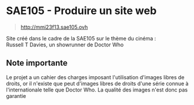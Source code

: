 # SAE105 - Produire un site web

> <http://mmi23f13.sae105.ovh>

Site créé dans le cadre de la SAE105 sur le thème du cinéma&#160;:<br>
Russell T Davies, un showrunner de Doctor Who

## Note importante

Le projet a un cahier des charges imposant l'utilisation d'images libres de droits, or il n'existe que peut d'images libres de droits d'une série connue à l'internationale telle que Doctor Who. La qualité des images n'est donc pas garantie
